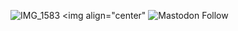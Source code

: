 
![IMG_1583](https://user-images.githubusercontent.com/108444857/193569976-2e7ad6a9-523d-40f8-92fd-9b667af3c8a2.jpeg)
<img align="center"
![Mastodon Follow](https://img.shields.io/mastodon/follow/108721674117382709?color=blue&domain=https%3A%2F%2Fmastodon.lol&label=follow%20%40dingbat%20on%20mastodon.lol&logo=mastodon&logoColor=white&style=plastic)
